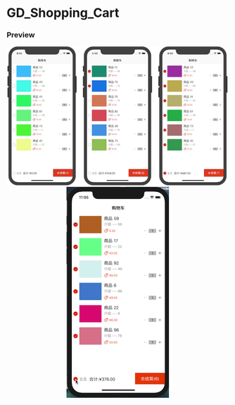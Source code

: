 # GD_Shopping_Cart
### Preview

<center>
	<img src="https://github.com/GDMiao/GD_Shopping_Cart/blob/master/Shopping_Cart/Preview/shopcart_0.jpg">
	<img src="https://github.com/GDMiao/GD_Shopping_Cart/blob/master/Shopping_Cart/Preview/ShoppingCart-pre_all.gif">
</center>

